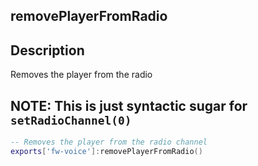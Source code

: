 ## removePlayerFromRadio

## Description

Removes the player from the radio

## NOTE: This is just syntactic sugar for `setRadioChannel(0)`

```lua
-- Removes the player from the radio channel
exports['fw-voice']:removePlayerFromRadio()
```